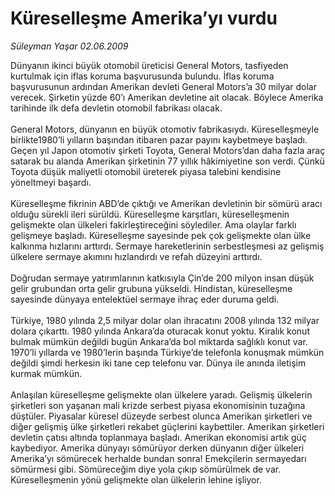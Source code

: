 # Küreselleşme Amerika’yı vurdu

*Süleyman Yaşar 02.06.2009*

<div class="taraf_structure_2col_1zq">
<div class="margen_n">



 <p>Dünyanın ikinci büyük otomobil üreticisi General Motors, tasfiyeden kurtulmak için iflas koruma başvurusunda bulundu. İflas koruma başvurusunun ardından Amerikan devleti General Motors’a 30 milyar dolar verecek. Şirketin yüzde 60’ı Amerikan devletine ait olacak. Böylece Amerika tarihinde ilk defa devletin otomobil fabrikası olacak. <br/><br/>General Motors, dünyanın en büyük otomotiv fabrikasıydı. Küreselleşmeyle birlikte1980’li yılların başından itibaren pazar payını kaybetmeye başladı. Geçen yıl Japon otomotiv şirketi Toyota, General Motors’dan daha fazla araç satarak bu alanda Amerikan şirketinin 77 yıllık hâkimiyetine son verdi. Çünkü Toyota düşük maliyetli otomobil üreterek piyasa talebini kendisine yöneltmeyi başardı. <br/><br/>Küreselleşme fikrinin ABD’de çıktığı ve Amerikan devletinin bir sömürü aracı olduğu sürekli ileri sürüldü. Küreselleşme karşıtları, küreselleşmenin gelişmekte olan ülkeleri fakirleştireceğini söylediler. Ama olaylar farklı gelişmeye başladı. Küreselleşme sayesinde pek çok gelişmekte olan ülke kalkınma hızlarını arttırdı. Sermaye hareketlerinin serbestleşmesi az gelişmiş ülkelere sermaye akımını hızlandırdı ve refah düzeyini arttırdı. <br/><br/>Doğrudan sermaye yatırımlarının katkısıyla Çin’de 200 milyon insan düşük gelir grubundan orta gelir grubuna yükseldi. Hindistan, küreselleşme sayesinde dünyaya entelektüel sermaye ihraç eder duruma geldi. <br/><br/>Türkiye, 1980 yılında 2,5 milyar dolar olan ihracatını 2008 yılında 132 milyar dolara çıkarttı. 1980 yılında Ankara’da oturacak konut yoktu. Kiralık konut bulmak mümkün değildi bugün Ankara’da bol miktarda sağlıklı konut var. 1970’li yıllarda ve 1980’lerin başında Türkiye’de telefonla konuşmak mümkün değildi şimdi herkesin iki tane cep telefonu var. Dünya ile anında iletişim kurmak mümkün. <br/><br/>Anlaşılan küreselleşme gelişmekte olan ülkelere yaradı. Gelişmiş ülkelerin şirketleri son yaşanan mali krizde serbest piyasa ekonomisinin tuzağına düştüler. Piyasalar küresel düzeyde serbest olunca Amerikan şirketleri ve diğer gelişmiş ülke şirketleri rekabet güçlerini kaybettiler. Amerikan şirketleri devletin çatısı altında toplanmaya başladı. Amerikan ekonomisi artık güç kaybediyor. Amerika dünyayı sömürüyor derken dünyanın diğer ülkeleri Amerika’yı sömürecek herhalde bundan sonra! Emekçilerin sermayedarı sömürmesi gibi. Sömüreceğim diye yola çıkıp sömürülmek de var. Küreselleşmenin yönü gelişmekte olan ülkelerin lehine işliyor.</p>
<br/>
<br/>
<br/>



<br/>


<div id="taraf_not">
</div>

</div>


</div>
